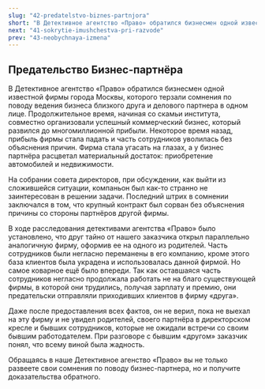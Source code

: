 ```yaml
---
slug: "42-predatelstvo-biznes-partnjora"
short: "В Детективное агентство «Право» обратился бизнесмен одной известной фирмы города Москвы, которого терзали сомнения по поводу ведения бизнеса близкого друга и делового партнера в одном лице. Продолжительное время, начиная со скамьи института..."
next: "41-sokrytie-imushchestva-pri-razvode"
prev: "43-neobychnaya-izmena"
---
```


## Предательство Бизнес-партнёра

В Детективное агентство «Право» обратился бизнесмен одной известной фирмы города Москвы, которого терзали сомнения по поводу ведения бизнеса близкого друга и делового партнера в одном лице. Продолжительное время, начиная со скамьи института, совместно организовали успешный коммерческий бизнес, который развился до многомиллионной прибыли. Некоторое время назад, прибыль фирмы стала падать и часть сотрудников уволилась без объяснения причин. Фирма стала угасать на глазах, а у бизнес партнёра расцветал материальный достаток: приобретение автомобилей и недвижимости.

На собрании совета директоров, при обсуждении, как выйти из сложившейся ситуации, компаньон был как-то странно не заинтересован в решении задачи. Последний штрих в сомнении заключался в том, что крупный контракт был сорван без объяснения причины со стороны партнёров другой фирмы.

В ходе расследования детективами агентства «Право» было установлено, что друг тайно от нашего заказчика открыл параллельно аналогичную фирму, оформив ее на одного из родителей. Часть сотрудников были негласно переманены в его компанию, кроме этого база клиентов была украдена и использовалась данной фирмой. Но самое коварное ещё было впереди. Так как оставшаяся часть сотрудников негласно продолжала работать не на благо существующей фирмы, в которой они трудились, получая зарплату и премию, они предательски отправляли приходивших клиентов в фирму «друга».

Даже после предоставления всех фактов, он не верил, пока не выехал на эту фирму и не увидел родителей, своего партнёра в директорском кресле и бывших сотрудников, которые не ожидали встречи со своим бывшим работодателем. При разговоре с бывшим «другом» заказчик понял, что всему виной была жадность.

Обращаясь в наше Детективное агенство «Право» вы не только развеете свои сомнения по поводу бизнес-партнера, но и получите доказательства обратного.
